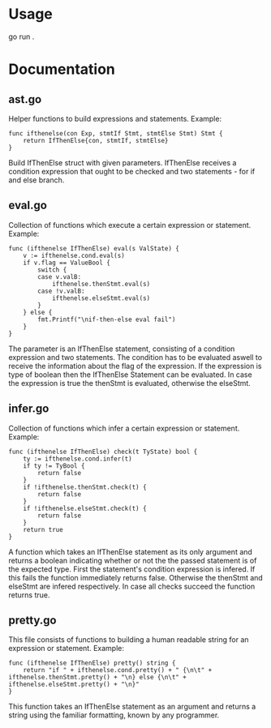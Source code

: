 # Usage
go run .

# Documentation
## ast.go
Helper functions to build expressions and statements.
Example:
```
func ifthenelse(con Exp, stmtIf Stmt, stmtElse Stmt) Stmt {
	return IfThenElse{con, stmtIf, stmtElse}
}
```
Build IfThenElse struct with given parameters. IfThenElse receives a condition expression that ought to be checked and two statements - for if and else branch.

## eval.go
Collection of functions which execute a certain expression or statement.
Example:
```
func (ifthenelse IfThenElse) eval(s ValState) {
	v := ifthenelse.cond.eval(s)
	if v.flag == ValueBool {
		switch {
		case v.valB:
			ifthenelse.thenStmt.eval(s)
		case !v.valB:
			ifthenelse.elseStmt.eval(s)
		}
	} else {
		fmt.Printf("\nif-then-else eval fail")
	}
}
```
The parameter is an IfThenElse statement, consisting of a condition expression and two statements. The condition has to be evaluated aswell to receive the information about the flag of the expression. If the expression is type of boolean then the IfThenElse Statement can be evaluated. In case the expression is true the thenStmt is evaluated, otherwise the elseStmt.

## infer.go
Collection of functions which infer a certain expression or statement.
Example:
```
func (ifthenelse IfThenElse) check(t TyState) bool {
	ty := ifthenelse.cond.infer(t)
	if ty != TyBool {
		return false
	}
	if !ifthenelse.thenStmt.check(t) {
		return false
	}
	if !ifthenelse.elseStmt.check(t) {
		return false
	}
	return true
}
```
A function which takes an IfThenElse statement as its only argument and returns a boolean indicating whether or not the the passed statement is of the expected type. First the statement's condition expression is infered. If this fails the function immediately returns false. Otherwise the thenStmt and elseStmt are infered respectively. In case all checks succeed the function returns true.

## pretty.go
This file consists of functions to building a human readable string for an expression or statement. 
Example:
```
func (ifthenelse IfThenElse) pretty() string {
	return "if " + ifthenelse.cond.pretty() + " {\n\t" + ifthenelse.thenStmt.pretty() + "\n} else {\n\t" + ifthenelse.elseStmt.pretty() + "\n}"
}
```
This function takes an IfThenElse statement as an argument and returns a string using the familiar formatting, known by any programmer.
